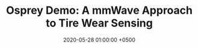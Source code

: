 ---
title: "Osprey Demo: A mmWave Approach to Tire Wear Sensing"
collection: publications
<!-- link: /publications/osprey-mobisys20/ -->
permalink: /publications/osprey-mobisys20/
date: 2020-05-28 01:00:00 +0500
venue: 'ACM MobiSys'
bibtex: '/bibtex/osprey-demo-mobisys20.html'
pdf: '/files/osprey-demo-mobisys20.pdf'
pubtype: 'poster'
authors: 'Akarsh Prabhakara, Vaibhav Singh, Swarun Kumar, Anthony Rowe'
excerpt_separator: ""
---